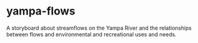 # yampa-flows
A storyboard about streamflows on the Yampa River and the relationships between flows and environmental and recreational uses and needs.
